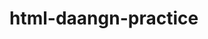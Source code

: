 # html-daangn-practice
<!--

<h2>원본</h2>

![image](https://github.com/tero1115/html-daangn-practice/assets/67888405/854e5bc8-4e5c-4c47-b0ca-cc1742e3b5a6)

<hr>

<h2>보고 따라만든 화면</h2>

![image](https://github.com/tero1115/html-daangn-practice/assets/67888405/0054078e-c647-45e1-bf65-4964b9018c5d)

-->
